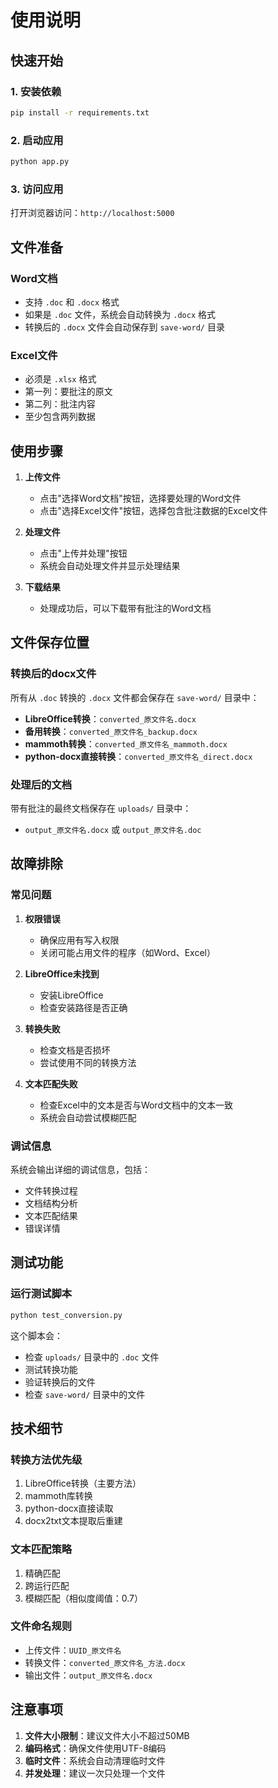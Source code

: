 # 使用说明

## 快速开始

### 1. 安装依赖
```bash
pip install -r requirements.txt
```

### 2. 启动应用
```bash
python app.py
```

### 3. 访问应用
打开浏览器访问：`http://localhost:5000`

## 文件准备

### Word文档
- 支持 `.doc` 和 `.docx` 格式
- 如果是 `.doc` 文件，系统会自动转换为 `.docx` 格式
- 转换后的 `.docx` 文件会自动保存到 `save-word/` 目录

### Excel文件
- 必须是 `.xlsx` 格式
- 第一列：要批注的原文
- 第二列：批注内容
- 至少包含两列数据

## 使用步骤

1. **上传文件**
   - 点击"选择Word文档"按钮，选择要处理的Word文件
   - 点击"选择Excel文件"按钮，选择包含批注数据的Excel文件

2. **处理文件**
   - 点击"上传并处理"按钮
   - 系统会自动处理文件并显示处理结果

3. **下载结果**
   - 处理成功后，可以下载带有批注的Word文档

## 文件保存位置

### 转换后的docx文件
所有从 `.doc` 转换的 `.docx` 文件都会保存在 `save-word/` 目录中：

- **LibreOffice转换**：`converted_原文件名.docx`
- **备用转换**：`converted_原文件名_backup.docx`
- **mammoth转换**：`converted_原文件名_mammoth.docx`
- **python-docx直接转换**：`converted_原文件名_direct.docx`

### 处理后的文档
带有批注的最终文档保存在 `uploads/` 目录中：
- `output_原文件名.docx` 或 `output_原文件名.doc`

## 故障排除

### 常见问题

1. **权限错误**
   - 确保应用有写入权限
   - 关闭可能占用文件的程序（如Word、Excel）

2. **LibreOffice未找到**
   - 安装LibreOffice
   - 检查安装路径是否正确

3. **转换失败**
   - 检查文档是否损坏
   - 尝试使用不同的转换方法

4. **文本匹配失败**
   - 检查Excel中的文本是否与Word文档中的文本一致
   - 系统会自动尝试模糊匹配

### 调试信息

系统会输出详细的调试信息，包括：
- 文件转换过程
- 文档结构分析
- 文本匹配结果
- 错误详情

## 测试功能

### 运行测试脚本
```bash
python test_conversion.py
```

这个脚本会：
- 检查 `uploads/` 目录中的 `.doc` 文件
- 测试转换功能
- 验证转换后的文件
- 检查 `save-word/` 目录中的文件

## 技术细节

### 转换方法优先级
1. LibreOffice转换（主要方法）
2. mammoth库转换
3. python-docx直接读取
4. docx2txt文本提取后重建

### 文本匹配策略
1. 精确匹配
2. 跨运行匹配
3. 模糊匹配（相似度阈值：0.7）

### 文件命名规则
- 上传文件：`UUID_原文件名`
- 转换文件：`converted_原文件名_方法.docx`
- 输出文件：`output_原文件名.docx`

## 注意事项

1. **文件大小限制**：建议文件大小不超过50MB
2. **编码格式**：确保文件使用UTF-8编码
3. **临时文件**：系统会自动清理临时文件
4. **并发处理**：建议一次只处理一个文件 